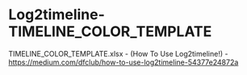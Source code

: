 # Log2timeline-TIMELINE_COLOR_TEMPLATE
TIMELINE_COLOR_TEMPLATE.xlsx - (How To Use Log2timeline!) - https://medium.com/dfclub/how-to-use-log2timeline-54377e24872a
